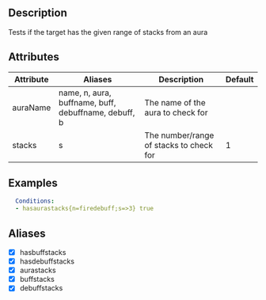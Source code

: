 ## Description
Tests if the target has the given range of stacks from an aura


## Attributes

| Attribute | Aliases   | Description                                                          | Default |
|-----------|-----------|----------------------------------------------------------------------|---------|
| auraName  | name, n, aura, buffname, buff, debuffname, debuff, b| The name of the aura to check for ||
| stacks    | s         | The number/range of stacks to check for                              | 1       |


## Examples
```yaml
  Conditions:
  - hasaurastacks{n=firedebuff;s=>3} true
```


## Aliases
- [x] hasbuffstacks
- [x] hasdebuffstacks
- [x] aurastacks
- [x] buffstacks
- [x] debuffstacks